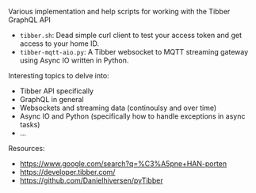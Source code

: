 Various implementation and help scripts for working with the Tibber GraphQL API

- `tibber.sh`: Dead simple curl client to test your access token and get access to your home ID.
- `tibber-mqtt-aio.py`: A Tibber websocket to MQTT streaming gateway using Async IO written in Python.


Interesting topics to delve into:
- Tibber API specifically
- GraphQL in general
- Websockets and streaming data (continoulsy and over time)
- Async IO and Python (specifically how to handle exceptions in async tasks)
- ...


Resources:
- https://www.google.com/search?q=%C3%A5pne+HAN-porten
- https://developer.tibber.com/
- https://github.com/Danielhiversen/pyTibber


